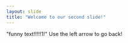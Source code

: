 ```yaml
---
layout: slide
title: "Welcome to our second slide!"
---
```

"funny text!!!!!1!"
Use the left arrow to go back!

